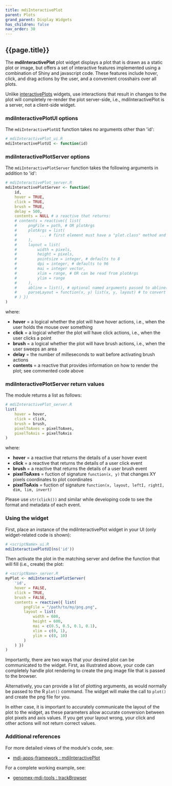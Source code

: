 ```yaml
---
title: mdiInteractivePlot
parent: Plots
grand_parent: Display Widgets
has_children: false
nav_order: 30
---
```


## {{page.title}}

The **mdiInteractivePlot** plot widget displays a plot
that is drawn as a static plot or image, but offers a
set of interactive features implemented using a combination
of Shiny and javascript code. These features include hover, click,
and drag actions by the user, and a convenient crosshairs over all plots.

Unlike 
[interactivePlots](/mdi-apps-framework/shiny/shared/session/modules/widgets/plots/interactivePlots/README.html)
widgets, use interactions that result in changes to the plot will completely re-render 
the plot server-side, i.e., mdiInteractivePlot is a server, not a client-side widget.

### mdiInteractivePlotUI options

The `mdiInteractivePlotUI` function takes no arguments other than 'id':

```r
# mdiInteractivePlot_ui.R
mdiInteractivePlotUI <- function(id)
```

### mdiInteractivePlotServer options

The `mdiInteractivePlotServer` function takes the following arguments in addition to 'id':

```r
# mdiInteractivePlot_server.R
mdiInteractivePlotServer <- function(
    id,   
    hover = TRUE,    
    click = TRUE,
    brush = TRUE,
    delay = 500,
    contents = NULL # a reactive that returns:
    # contents = reactive({ list(
    #     pngFile = path, # OR plotArgs
    #     plotArgs = list(
    #          ... # first element must have a "plot.class" method and be named "x" or unnamed
    #     ),
    #     layout = list(
    #         width = pixels,
    #         height = pixels,
    #         pointsize = integer, # defaults to 8
    #         dpi = integer, # defaults to 96
    #         mai = integer vector,
    #         xlim = range, # OR can be read from plotArgs
    #         ylim = range
    #     ),
    #     abline = list(), # optional named arguments passed to abline() after calling plot(plotArgs)
    #     parseLayout = function(x, y) list(x, y, layout) # to convert to plot space in a multi-plot layout
    # ) })
)
```

where:

- **hover** = a logical whether the plot will have hover actions, i.e., when the user holds the mouse over something
- **click** = a logical whether the plot will have click actions, i.e., when the user clicks a point
- **brush** = a logical whether the plot will have brush actions, i.e., when the user sweeps an area
- **delay** = the number of milleseconds to wait before activating brush actions
- **contents** = a reactive that provides information on how to render the plot; see commented code above


### mdiInteractivePlotServer return values

The module returns a list as follows:

```r
# mdiInteractivePlot_server.R
list(
    hover = hover,    
    click = click,
    brush = brush,
    pixelToAxes = pixelToAxes,
    pixelToAxis = pixelToAxis
)
```

where:

- **hover** = a reactive that returns the details of a user hover event
- **click** = a reactive that returns the details of a user click event
- **brush** = a reactive that returns the details of a user brush event
- **pixelToAxes** = fuction of signature `function(x, y)` that changes XY pixels coordinates to plot coordinates
- **pixelToAxis** = fuction of signature `function(x, layout, leftI, rightI, dim, lim, invert)`

Please use `str(click())` and similar while developing code to see the format and metadata of each event.

### Using the widget

First, place an instance of the mdiInteractivePlot widget in your UI 
(only widget-related code is shown):

```r
# <scriptName>_ui.R
mdiInteractivePlotUI(ns('id'))
```

Then activate the plot in the matching server and define
the function that will fill (i.e., create) the plot:

```r
# <scriptName>_server.R
myPlot <- mdiInteractivePlotServer(
    'id', 
    hover = FALSE,
    click = TRUE,
    brush = FALSE,
    contents = reactive({ list(
        pngFile = "/path/to/my/png.png", 
        layout = list(
            width = 600,
            height = 600,
            mai = c(0.5, 0.5, 0.1, 0.1),
            xlim = c(0, 1), 
            ylim = c(0, 10)
        )
    ) })
)
```

Importantly, there are two ways that your desired plot can be communicated to the widget.
First, as illustrated above, your code can completely handle plot rendering to create
the png image file that is passed to the browser. 

Alternatively, you can provide a list of plotting arguments, as would normally be passed
to the R `plot()` command. The widget will make the call to `plot()` and
create the png file for you.

In either case, it is important to accurately communicate the layout of the plot to the widget,
as these parameters allow accurate conversion between plot pixels and axis values. If you get your layout wrong,
your click and other actions will not return correct values.

### Additional references
 
For more detailed views of the module's code, see:

- [mdi-apps-framework : mdiInteractivePlot](https://github.com/MiDataInt/mdi-apps-framework/blob/main/shiny/shared/session/modules/widgets/plots/general/mdiInteractivePlot)

For a complete working example, see:

- [genomex-mdi-tools : trackBrowser](https://github.com/wilsontelab/genomex-mdi-tools)
